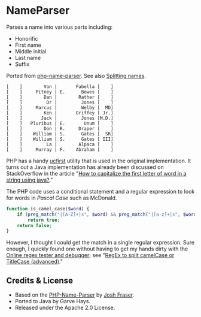# NameParser

Parses a name into various parts including:

* Honorific
* First name
* Middle initial
* Last name 
* Suffix

Ported from [php-name-parser](https://code.google.com/archive/p/php-name-parser/). See also [Splitting names](http://www.onlineaspect.com/2009/08/17/splitting-names/).

```
[    ]        Von |       Fabella [    ]
[    ]     Pitney | E.      Bowes [    ]
[    ]        Dan |        Rather [    ]
[    ]         Dr |         Jones [    ]
[    ]     Marcus |         Welby [  MD]
[    ]        Ken |       Griffey [ Jr.]
[    ]       Jack |         Jones [M.D.]
[    ]   Pluribus | E.       Unum [    ]
[    ]        Don | R.     Draper [    ]
[    ]    William | S.      Gates [  SR]
[    ]    William | S.      Gates [ III]
[    ]         La |        Alpaca [    ]
[    ]     Murray | F.    Abraham [    ]
```

PHP has a handy [ucfirst](https://secure.php.net/manual/en/function.ucfirst.php) utility that is used in the original implementation. It turns out a Java implementation has already been discussed on StackOverflow in the article "[How to capitalize the first letter of word in a string using java?](http://stackoverflow.com/a/5725949/6146580)."

The PHP code uses a conditional statement and a regular expression to look for words in *Pascal Case* such as McDonald.

```php
function is_camel_case($word) {
    if (preg_match("|[A-Z]+|s", $word) && preg_match("|[a-z]+|s", $word)) 
        return true;
    return false;
}
```

However, I thought I could get the match in a single regular expression. Sure enough, I quickly found one without having to get my hands dirty with the [Online regex tester and debugger](https://regex101.com/#pcre); see "[RegEx to split camelCase or TitleCase (advanced)](http://stackoverflow.com/a/7599674/6146580)."

## Credits & License

* Based on the [PHP-Name-Parser](http://www.onlineaspect.com/2009/08/17/splitting-names/) by [Josh Fraser](https://github.com/joshfraser).
* Ported to Java by Garve Hays.
* Released under the Apache 2.0 License.
